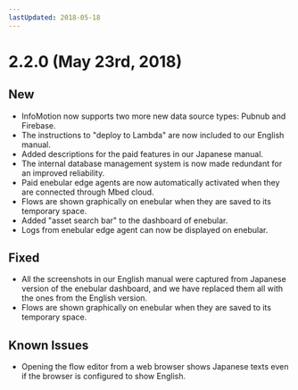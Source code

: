 ```yaml
---
lastUpdated: 2018-05-18
---
```


# 2.2.0 (May 23rd, 2018)

## New

* InfoMotion now supports two more new data source types: Pubnub and Firebase.
* The instructions to "deploy to Lambda" are now included to our English manual.
* Added descriptions for the paid features in our Japanese manual.
* The internal database management system is now made redundant for an improved reliability.
* Paid enebular edge agents are now automatically activated when they are connected through Mbed cloud.
* Flows are shown graphically on enebular when they are saved to its temporary space.
* Added "asset search bar" to the dashboard of enebular.
* Logs from enebular edge agent can now be displayed on enebular.

## Fixed

* All the screenshots in our English manual were captured from Japanese version of the enebular dashboard, and we have replaced them all with the ones from the English version.
* Flows are shown graphically on enebular when they are saved to its temporary space.

## Known Issues

* Opening the flow editor from a web browser shows Japanese texts even if the browser is configured to show English.
